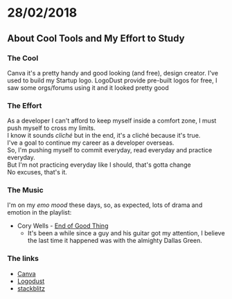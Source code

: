 # 28/02/2018
## About Cool Tools and My Effort to Study

### The Cool
Canva it's a pretty handy and good looking (and free), design creator. I've used to build my Startup logo.
LogoDust provide pre-built logos for free, I saw some orgs/forums using it and it looked pretty good    

### The Effort
As a developer I can't afford to keep myself inside a comfort zone, I must push myself to cross my limits.   
I know it sounds _cliché_ but in the end, it's a cliché because it's true.   
I've a goal to continue my career as a developer overseas.   
So, I'm pushing myself to commit everyday, read everyday and practice everyday.  
But I'm not practicing everyday like I should, that's gotta change  
No excuses, that's it.

### The Music    

I'm on my _emo mood_ these days, so, as expected, lots of drama and emotion in the playlist:

- Cory Wells - [End of Good Thing](https://www.youtube.com/watch?v=fUFicIPGbFc)
  - It's been a while since a guy and his guitar got my attention, I believe the last time it happened was with the almighty Dallas Green.

### The links
- [Canva](https://www.canva.com/)
- [Logodust](http://logodust.com/)
- [stackblitz](https://stackblitz.com/)
